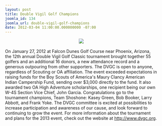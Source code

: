 ```yaml
---
layout: post
title: Double Vigil Golf Champions
joomla_id: 134
joomla_url: double-vigil-golf-champions
date: 2012-03-04 11:00:00.000000000 -07:00
---
```

<center><img src=http://western.oa-bsa.org/images/2012dvchamps.jpg></center><br>On January 27, 2012 at Falcon Dunes Golf Course near Phoenix, Arizona, the 12th annual Double Vigil Golf Classic tournament brought together 55 golfers and an additional 16 donors, a new attendance record and a generous outpouring from other supporters.  The DVGC is open to anyone, regardless of Scouting or OA affiliation.  The event exceeded expectations in raising funds for the Boy Scouts of America's Maury Clancy American Indian Campership Fund, sending over $3,000 directly to the fund.  It also awarded two OA High Adventure scholarships, one recipient being our own W-4S Section Vice Chief, John Garcia.  Congratulations go to the tournament champions, Team Shoshone: Kasey Green, Bob Booker, Larry Abbott, and Frank Yoke.  The DVGC committee is excited at possibilities to increase participation and awareness of our cause, and look forward to continuing to grow the event.  For more information about the tournament and plans for the 2013 event, check out the website at <a href=http://www.dvgc.org>http://www.dvgc.org</a>.
